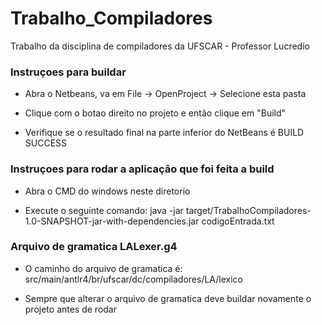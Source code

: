 # Trabalho_Compiladores
Trabalho da disciplina de compiladores da UFSCAR - Professor Lucredio

### Instruçoes para buildar

- Abra o Netbeans, va em File -> OpenProject -> Selecione esta pasta

- Clique com o botao direito no projeto e então clique em "Build"

- Verifique se o resultado final na parte inferior do NetBeans é BUILD SUCCESS

### Instruçoes para rodar a aplicação que foi feita a build

- Abra o CMD do windows neste diretorio

- Execute o seguinte comando: java -jar target/TrabalhoCompiladores-1.0-SNAPSHOT-jar-with-dependencies.jar codigoEntrada.txt

### Arquivo de gramatica LALexer.g4

- O caminho do arquivo de gramatica é: src/main/antlr4/br/ufscar/dc/compiladores/LA/lexico

- Sempre que alterar o arquivo de gramatica deve buildar novamente o projeto antes de rodar 
